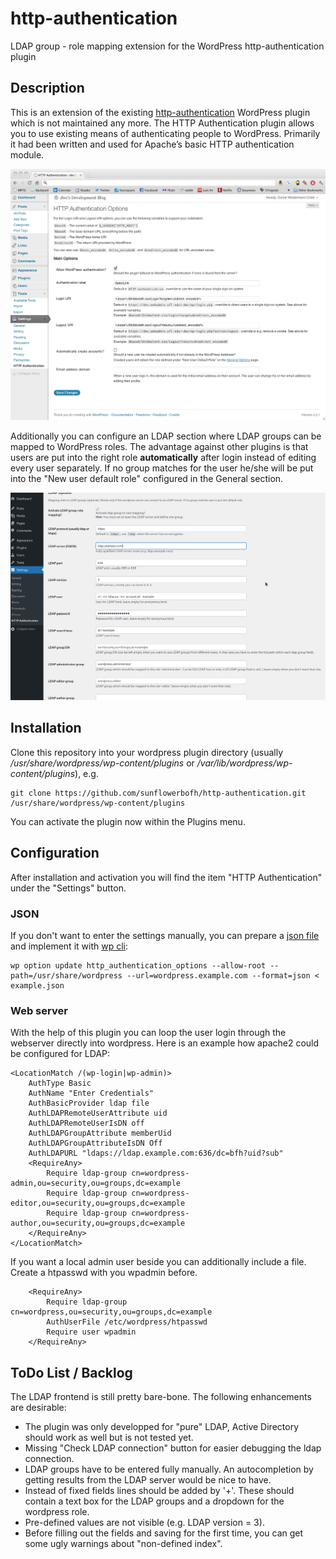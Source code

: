 # http-authentication
LDAP group - role mapping extension for the WordPress http-authentication plugin

## Description

This is an extension of the existing [http-authentication](https://wordpress.org/plugins/http-authentication) WordPress plugin which is not maintained any more.
The HTTP Authentication plugin allows you to use existing means of authenticating people to WordPress. Primarily it had been written and used for Apache’s basic HTTP authentication module.

![screenshot-1](screenshot-1.png?raw=true "Plugin options, allowing wordpress authentication")

Additionally you can configure an LDAP section where LDAP groups can be mapped to WordPress roles. The advantage against other plugins is that users are put into the right role **automatically** after login instead of editing every user separately. If no group matches for the user he/she will be put into the "New user default role" configured in the General section.

![screenshot-3](screenshot-3.png?raw=true "Plugin options for LDAP authentication")

## Installation

Clone this repository into your wordpress plugin directory (usually */usr/share/wordpress/wp-content/plugins* or */var/lib/wordpress/wp-content/plugins*), e.g.
```
git clone https://github.com/sunflowerbofh/http-authentication.git /usr/share/wordpress/wp-content/plugins
```

You can activate the plugin now within the Plugins menu.

## Configuration

After installation and activation you will find the item "HTTP Authentication" under the "Settings" button. 

### JSON

If you don't want to enter the settings manually, you can prepare a [json file](examples/http-authentication.json) and implement it with [wp cli](https://wp-cli.org/):
```
wp option update http_authentication_options --allow-root --path=/usr/share/wordpress --url=wordpress.example.com --format=json < example.json
```

### Web server

With the help of this plugin you can loop the user login through the webserver directly into wordpress. Here is an example how apache2 could be configured for LDAP:
```
<LocationMatch /(wp-login|wp-admin)>
    AuthType Basic
    AuthName "Enter Credentials"
    AuthBasicProvider ldap file
    AuthLDAPRemoteUserAttribute uid
    AuthLDAPRemoteUserIsDN off
    AuthLDAPGroupAttribute memberUid
    AuthLDAPGroupAttributeIsDN Off
    AuthLDAPURL "ldaps://ldap.example.com:636/dc=bfh?uid?sub"
    <RequireAny>
        Require ldap-group cn=wordpress-admin,ou=security,ou=groups,dc=example
        Require ldap-group cn=wordpress-editor,ou=security,ou=groups,dc=example
        Require ldap-group cn=wordpress-author,ou=security,ou=groups,dc=example
    </RequireAny>
</LocationMatch>
```
If you want a local admin user beside you can additionally include a file. Create a htpasswd with you wpadmin before.

```
    <RequireAny>
        Require ldap-group cn=wordpress,ou=security,ou=groups,dc=example
        AuthUserFile /etc/wordpress/htpasswd
        Require user wpadmin
    </RequireAny>
```

## ToDo List / Backlog

The LDAP frontend is still pretty bare-bone. The following enhancements are desirable:
* The plugin was only developped for "pure" LDAP, Active Directory should work as well but is not tested yet.
* Missing "Check LDAP connection" button for easier debugging the ldap connection.
* LDAP groups have to be entered fully manually. An autocompletion by getting results from the LDAP server would be nice to have.
* Instead of fixed fields lines should be added by '+'. These should contain a text box for the LDAP groups and a dropdown for the wordpress role.
* Pre-defined values are not visible (e.g. LDAP version = 3).
* Before filling out the fields and saving for the first time, you can get some ugly warnings about "non-defined index".
